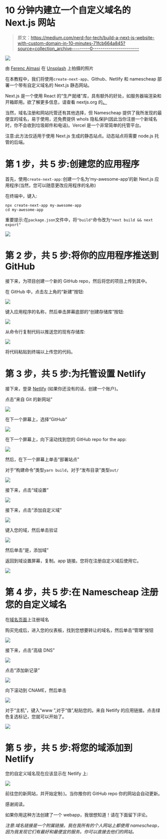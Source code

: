 # 10 分钟内建立一个自定义域名的 Next.js 网站

> 原文：<https://medium.com/nerd-for-tech/build-a-next-js-website-with-custom-domain-in-10-minutes-71fcb664a845?source=collection_archive---------0----------------------->

![](img/32d4f45a0d58203ab1a30345e6128ecf.png)

由 [Ferenc Almasi](https://unsplash.com/@flowforfrank?utm_source=unsplash&utm_medium=referral&utm_content=creditCopyText) 在 [Unsplash](https://unsplash.com/s/photos/react?utm_source=unsplash&utm_medium=referral&utm_content=creditCopyText) 上拍摄的照片

在本教程中，我们将使用`create-next-app`、Github、Netlify 和 namescheap 部署一个带有自定义域名的 Next.js 静态网站。

Next.js 是一个使用 React 的“生产就绪”库，具有额外的好处，如服务器端渲染和开箱即用。欲了解更多信息，请查看 nextjs.org 的[。](https://nextjs.org/)

当然，域名注册和网站托管还有其他选择，但 Namescheap 提供了我所发现的最便宜的域名，易于使用，还免费提供 whoIs 隐私保护(因此当你注册一个新域名时，你不会收到垃圾邮件和电话)。Vercel 是一个非常简单的托管平台。

注意:此方法仅适用于使用 Next.js 生成的静态站点。动态站点将需要 node.js 托管的后端。

# 第 1 步，共 5 步:创建您的应用程序

首先，使用`create-next-app:`创建一个名为‘my-awesome-app’的新 Next.js 应用程序(当然，您可以随意更改应用程序的名称)

在终端中，键入:

```
npx create-next-app my-awesome-app
cd my-awesome-app
```

重要提示:在`package.json`文件中，将`"build"`命令改为`"next build && next export"`

![](img/f14bd12a93fb16a3249bf520b2fc2b99.png)

# 第 2 步，共 5 步:将你的应用程序推送到 GitHub

接下来，为项目创建一个新的 GitHub repo，然后将您的项目上传到其中。

在 GitHub 中，点击左上角的“新建”按钮:

![](img/05fc1a3d8c3e12eb3a5431b230ababba.png)

键入应用程序的名称，然后单击屏幕底部的“创建存储库”按钮:

![](img/25e3431ac3a44dc932d4fd74a572f1f6.png)

从命令行复制代码以推送您的现有存储库:

![](img/b989c8266985d4abeb51ac4a488a1f6e.png)

将代码粘贴到终端以上传您的代码。

# 第 3 步，共 5 步:为托管设置 Netlify

接下来，登录 [Netlify](https://www.netlify.com) (如果你还没有的话，创建一个账户)。

点击“来自 Git 的新网站”

![](img/f4036ede7a352ee94b3bbd782beac95f.png)

在下一个屏幕上，选择“GitHub”

![](img/83335bb2ae9c34877d8fa1d6bb85fb2d.png)

在下一个屏幕上，向下滚动找到您的 GitHub repo for the app:

![](img/70bbd514ed75db1e23c90943756ab972.png)

然后，在下一个屏幕上单击“部署站点”

对于“构建命令”类型`yarn build`，对于“发布目录”类型`out/`

![](img/58738e3266e1a53c2e866b2fafc22799.png)

接下来，点击“域设置”

![](img/9ae3960269497487b695eaee7f8ba825.png)

接下来，点击“添加自定义域”

![](img/59923f08f57cf1a42e7fa09579488ba1.png)

键入您的域，然后单击验证

![](img/155b09cc948673e692381d5796c4a3f0.png)

然后单击“是，添加域”

返回到域设置屏幕，复制。app 链接。您将在注册自定义域后使用它。

![](img/009861fd2e67a24221856ca53fd8d4d5.png)

# 第 4 步，共 5 步:在 Namescheap 注册您的自定义域名

在[域名页面](https://namecheap.pxf.io/LzrdZ)上注册域名

购买完成后，进入您的仪表板，找到您想要转让的域名，然后单击“管理”按钮

![](img/b347458b3aa6adbbab5f6f96f29146e5.png)

接下来，点击“高级 DNS”

![](img/775d25a9c45c55711fe4cb676fe00e16.png)

点击“添加新记录”

![](img/a5638b138209a2446af8f580c347ce06.png)

向下滚动到 CNAME，然后单击

![](img/1c6dbcdbac2f28cf5f13a7ef73753f88.png)

对于“主机”，键入“www ”,对于“值”,粘贴您的。来自 Netlify 的应用链接。点击绿色复选标记，您就可以开始了。

![](img/561b6c477f3294626b9940eddbf40051.png)

# 第 5 步，共 5 步:将您的域添加到 Netlify

您的自定义域名现在应该显示在 Netlify 上:

![](img/cf12bb902edf1721e0b6e83f1d97b0fa.png)

前往您的新网站，并开始定制:)。当你推你的 GitHub repo 你的网站会自动更新。

感谢阅读。

如果你用这种方法创建了一个 webapp，我很想知道！请在下面留下评论。

*注意:域名链接是一个附属链接。我在我所有的个人网站上都使用 namescheap，因为我发现它们有最好和最便宜的服务。你可以直接去他们的网站。*
